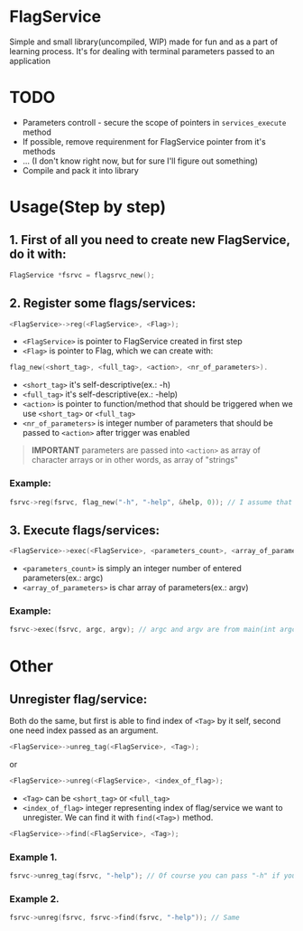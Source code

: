# FlagService
Simple and small library(uncompiled, WIP) made for fun and as a part of learning process. It's for dealing with terminal parameters passed to an application

# TODO
* Parameters controll - secure the scope of pointers in `services_execute` method
* If possible, remove requirenment for FlagService pointer from it's methods
* ... (I don't know right now, but for sure I'll figure out something)
* Compile and pack it into library

# Usage(Step by step)
## 1. First of all you need to create new FlagService, do it with:
```c
FlagService *fsrvc = flagsrvc_new();
```
## 2. Register some flags/services:
```c
<FlagService>->reg(<FlagService>, <Flag>);
```
* `<FlagService>` is pointer to FlagService created in first step
* `<Flag>` is pointer to Flag, which we can create with:
```c
flag_new(<short_tag>, <full_tag>, <action>, <nr_of_parameters>).
```
* `<short_tag>`  it's self-descriptive(ex.: -h)
* `<full_tag>`  it's self-descriptive(ex.: -help)
* `<action>` is pointer to function/method that should be triggered when we use `<short_tag>` or `<full_tag>`
* `<nr_of_parameters>` is integer number of parameters that should be passed to `<action>` after trigger was enabled
> **IMPORTANT** parameters are passed into `<action>` as array of character arrays or in other words, as array of "strings"
### Example:
```c
fsrvc->reg(fsrvc, flag_new("-h", "-help", &help, 0)); // I assume that help() is implemented
```
## 3. Execute flags/services:
```c
<FlagService>->exec(<FlagService>, <parameters_count>, <array_of_parameters>);
```
* `<parameters_count>` is simply an integer number of entered parameters(ex.: argc)
* `<array_of_parameters>` is char array of parameters(ex.: argv)
### Example:
```c
fsrvc->exec(fsrvc, argc, argv); // argc and argv are from main(int argc, char **argv)
```

# Other
## Unregister flag/service:
Both do the same, but first is able to find index of `<Tag>` by it self, second one need index passed as an argument.
```c
<FlagService>->unreg_tag(<FlagService>, <Tag>);
```
or
```c
<FlagService>->unreg(<FlagService>, <index_of_flag>);
```
* `<Tag>` can be `<short_tag>` or `<full_tag>`
* `<index_of_flag>` integer representing index of flag/service we want to unregister. We can find it with `find(<Tag>)` method.
```c
<FlagService>->find(<FlagService>, <Tag>);
```
### Example 1.
```c
fsrvc->unreg_tag(fsrvc, "-help"); // Of course you can pass "-h" if you want to
```
### Example 2.
```c
fsrvc->unreg(fsrvc, fsrvc->find(fsrvc, "-help")); // Same
```
